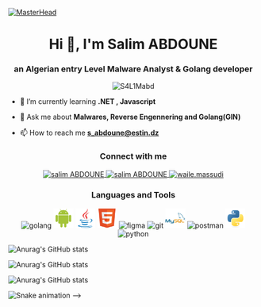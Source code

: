 [![MasterHead](./masterhead.png)](https://www.linkedin.com/in/belkacem-messaoudi-a95591230/)

<h1 align="center">Hi 👋, I'm Salim ABDOUNE</h1>
<h3 align="center">an Algerian entry Level Malware Analyst & Golang developer</h3>

<p align="center"> 
  <img src="https://komarev.com/ghpvc/?username=S4L1Mabd&label=Profile%20views&color=0e75b6&style=flat" alt="S4L1Mabd" /> 
</p>

- 🌱 I’m currently learning **.NET , Javascript**

- 💬 Ask me about **Malwares, Reverse Engennering and Golang(GIN)**

- 📫 How to reach me **s_abdoune@estin.dz**

<h3 align="center">Connect with me</h3>
<div align="center" style="text-decoration: none;">
  <a href="https://www.linkedin.com/in/salim-abdoune-8a6474230" target="blank">
    <img align="center" src="https://raw.githubusercontent.com/rahuldkjain/github-profile-readme-generator/master/src/images/icons/Social/linked-in-alt.svg" alt="salim ABDOUNE" height="30" width="40" />
  </a>
  <a href="https://web.facebook.com/people/SaLim-Abdoune" target="blank">
    <img align="center" src="https://raw.githubusercontent.com/rahuldkjain/github-profile-readme-generator/master/src/images/icons/Social/facebook.svg" alt="salim ABDOUNE" height="30" width="40" />
  </a>
  <a href="https://www.instagram.com/_sal._.im" target="blank">
    <img align="center" src="https://raw.githubusercontent.com/rahuldkjain/github-profile-readme-generator/master/src/images/icons/Social/instagram.svg" alt="waile.massudi" height="30" width="40" />
  </a>
</div>

<h3 align="center">Languages and Tools</h3>
<p align="center">
  <img src="https://www.vectorlogo.zone/logos/golang/golang-ar21.svg" alt="golang" width="60" height="60"/>
  <img src="https://raw.githubusercontent.com/devicons/devicon/master/icons/android/android-original.svg" alt="android" width="40" height="40"/>
  <img src="https://raw.githubusercontent.com/devicons/devicon/master/icons/java/java-original.svg" alt="java" width="40" height="40"/>
  <img src="https://raw.githubusercontent.com/devicons/devicon/master/icons/html5/html5-original.svg" alt="html5" width="40" height="40"/>
  <img src="https://www.vectorlogo.zone/logos/figma/figma-icon.svg" alt="figma" width="40" height="40"/>

  <img src="https://www.vectorlogo.zone/logos/git-scm/git-scm-icon.svg" alt="git" width="40" height="40"/>
  <img src="https://raw.githubusercontent.com/devicons/devicon/master/icons/mysql/mysql-original-wordmark.svg" alt="mysql" width="40" height="40"/>
  <img src="https://www.vectorlogo.zone/logos/getpostman/getpostman-icon.svg" alt="postman" width="40" height="40"/>
  <img src="https://raw.githubusercontent.com/devicons/devicon/master/icons/python/python-original.svg" alt="python" width="40" height="40"/>
  <img src="https://www.vectorlogo.zone/logos/dotnet/dotnet-ar21.svg" alt="python" width="40" height="40"/>
</p>

![Anurag's GitHub stats](https://github-readme-stats.vercel.app/api/top-langs?username=S4L1Mabd&show_icons=true&theme=transparent)

![Anurag's GitHub stats](https://github-readme-stats.vercel.app/api?username=S4L1Mabd&show_icons=true&theme=transparent)

![Anurag's GitHub stats](https://github-readme-streak-stats.herokuapp.com/?user=S4L1Mabd&theme=transparent)


<img src="https://raw.githubusercontent.com/bouzenaali/bouzenaali/blob/output/snake.svg" alt="Snake animation" />
 -->








